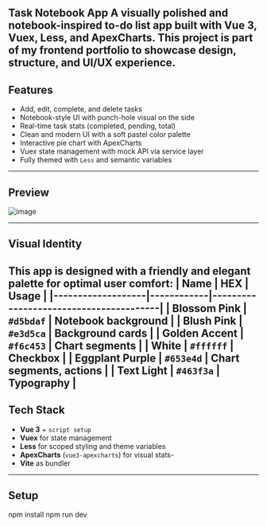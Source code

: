 Task Notebook App
A visually polished and notebook-inspired **to-do list app** built with Vue 3, Vuex, Less, and ApexCharts. This project is part of my frontend portfolio to showcase design, structure, and UI/UX experience.
---
## Features
-  Add, edit, complete, and delete tasks
-  Notebook-style UI with punch-hole visual on the side
-  Real-time task stats (completed, pending, total)
-  Clean and modern UI with a soft pastel color palette
-  Interactive pie chart with ApexCharts
-  Vuex state management with mock API via service layer
-  Fully themed with `Less` and semantic variables
---
## Preview
![image](https://github.com/user-attachments/assets/cdb63d35-4f06-4431-80ee-18c0ea500c54)

---
## Visual Identity
This app is designed with a friendly and elegant palette for optimal user comfort:
| Name              | HEX        | Usage                                  |
|-------------------|------------|----------------------------------------|
| Blossom Pink      | `#d5bdaf`  | Notebook background                    |
| Blush Pink        | `#e3d5ca`  | Background cards                       |
| Golden Accent     | `#f6c453`  | Chart segments                         |
| White             | `#ffffff`  | Checkbox                               |
| Eggplant Purple   | `#653e4d`  | Chart segments, actions                |
| Text Light        | `#463f3a`  | Typography                             |
---
## Tech Stack
- **Vue 3** + `script setup`
- **Vuex** for state management
- **Less** for scoped styling and theme variables
- **ApexCharts** (`vue3-apexcharts`) for visual stats- 
- **Vite** as bundler
---
## Setup
npm install
npm run dev
